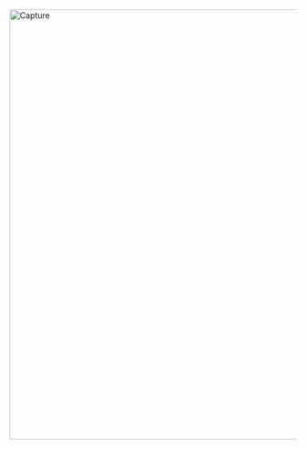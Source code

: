 

<img width="754" alt="Capture" src="https://user-images.githubusercontent.com/61510461/216943929-47b6ce14-a1db-4363-b411-bee3cd178ab4.PNG">
